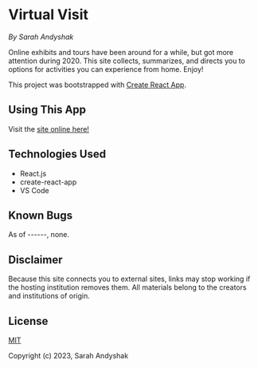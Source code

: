 # Virtual Visit
_By Sarah Andyshak_

Online exhibits and tours have been around for a while, but got more attention during 2020. This site collects, summarizes, and directs you to options for activities you can experience from home. Enjoy!

This project was bootstrapped with [Create React App](https://github.com/facebook/create-react-app).

## Using This App
Visit the [site online here!]()

## Technologies Used
* React.js
* create-react-app
* VS Code

## Known Bugs
As of ------, none.

## Disclaimer
Because this site connects you to external sites, links may stop working if the hosting institution removes them. All materials belong to the creators and institutions of origin.

## License
[MIT](https://opensource.org/license/mit/)

Copyright (c) 2023, Sarah Andyshak